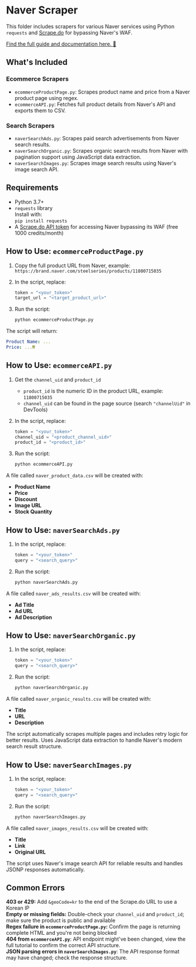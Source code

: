 # Naver Scraper

This folder includes scrapers for various Naver services using Python `requests` and [Scrape.do](https://scrape.do) for bypassing Naver's WAF.

[Find the full guide and documentation here. 📗](https://scrape.do/blog/naver-scraping/)

## What's Included

### Ecommerce Scrapers
* `ecommerceProductPage.py`: Scrapes product name and price from a Naver product page using regex.
* `ecommerceAPI.py`: Fetches full product details from Naver's API and exports them to CSV.

### Search Scrapers
* `naverSearchAds.py`: Scrapes paid search advertisements from Naver search results.
* `naverSearchOrganic.py`: Scrapes organic search results from Naver with pagination support using JavaScript data extraction.
* `naverSearchImages.py`: Scrapes image search results using Naver's image search API.

## Requirements

* Python 3.7+
* `requests` library<br>Install with:<br>`pip install requests`
* A [Scrape.do API token](https://dashboard.scrape.do/signup) for accessing Naver bypassing its WAF (free 1000 credits/month)

## How to Use: `ecommerceProductPage.py`

1. Copy the full product URL from Naver, example:<br>`https://brand.naver.com/steelseries/products/11800715035`
2. In the script, replace:

   ```python
   token = "<your_token>"
   target_url = "<target_product_url>"
   ```
3. Run the script:

   ```bash
   python ecommerceProductPage.py
   ```

The script will return:

```yaml
Product Name: ...
Price: ...₩
```

## How to Use: `ecommerceAPI.py`

1. Get the `channel_uid` and `product_id`
   * `product_id` is the numeric ID in the product URL, example: `11800715035`
   * `channel_uid` can be found in the page source (search `"channelUid"` in DevTools)
2. In the script, replace:

   ```python
   token = "<your_token>"
   channel_uid = "<product_channel_uid>"
   product_id = "<product_id>"
   ```
3. Run the script:

   ```bash
   python ecommerceAPI.py
   ```

A file called `naver_product_data.csv` will be created with:

* **Product Name**
* **Price**
* **Discount**
* **Image URL**
* **Stock Quantity**

## How to Use: `naverSearchAds.py`

1. In the script, replace:

   ```python
   token = "<your_token>"
   query = "<search_query>"
   ```
2. Run the script:

   ```bash
   python naverSearchAds.py
   ```

A file called `naver_ads_results.csv` will be created with:

* **Ad Title**
* **Ad URL**
* **Ad Description**

## How to Use: `naverSearchOrganic.py`

1. In the script, replace:

   ```python
   token = "<your_token>"
   query = "<search_query>"
   ```
2. Run the script:

   ```bash
   python naverSearchOrganic.py
   ```

A file called `naver_organic_results.csv` will be created with:

* **Title**
* **URL**
* **Description**

The script automatically scrapes multiple pages and includes retry logic for better results. Uses JavaScript data extraction to handle Naver's modern search result structure.

## How to Use: `naverSearchImages.py`

1. In the script, replace:

   ```python
   token = "<your_token>"
   query = "<search_query>"
   ```
2. Run the script:

   ```bash
   python naverSearchImages.py
   ```

A file called `naver_images_results.csv` will be created with:

* **Title**
* **Link**
* **Original URL**

The script uses Naver's image search API for reliable results and handles JSONP responses automatically.

## Common Errors

**403 or 429:** Add `&geoCode=kr` to the end of the Scrape.do URL to use a Korean IP<br>**Empty or missing fields:** Double-check your `channel_uid` and `product_id`; make sure the product is public and available<br>**Regex failure in `ecommerceProductPage.py`:** Confirm the page is returning complete HTML and you're not being blocked<br>**404 from `ecommerceAPI.py`**: API endpoint might've been changed, view the full tutorial to confirm the correct API structure.<br>**JSON parsing errors in `naverSearchImages.py`**: The API response format may have changed; check the response structure.

